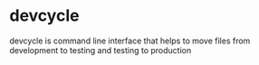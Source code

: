devcycle
========

devcycle is command line interface that helps to move files from development  to testing and testing to production